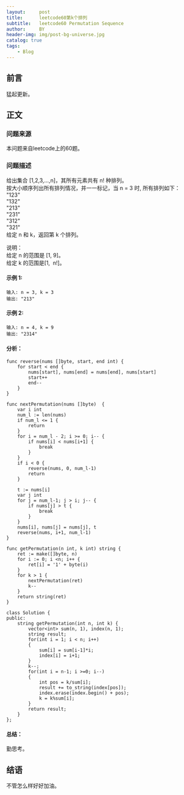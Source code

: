 ```yaml
---
layout:     post
title:      leetcode60第k个排列
subtitle:   leetcode60 Permutation Sequence
author:     BY
header-img: img/post-bg-universe.jpg
catalog: true
tags:
    - Blog
---
```



## 前言

猛起更新。

## 正文

### 问题来源

本问题来自leetcode上的60题。  

### 问题描述

给出集合 [1,2,3,…,n]，其所有元素共有 n! 种排列。  
按大小顺序列出所有排列情况，并一一标记，当 n = 3 时, 所有排列如下：  
"123"  
"132"  
"213"  
"231"  
"312"  
"321"  
给定 n 和 k，返回第 k 个排列。  

说明：  
给定 n 的范围是 [1, 9]。  
给定 k 的范围是[1,  n!]。  

#### 示例 1:
```
输入: n = 3, k = 3
输出: "213"
```

#### 示例 2:
```
输入: n = 4, k = 9
输出: "2314"
```

#### 分析：
```
func reverse(nums []byte, start, end int) {
    for start < end {
        nums[start], nums[end] = nums[end], nums[start]
        start++
        end--
    }
}

func nextPermutation(nums []byte)  {
    var i int
    num_l := len(nums)
    if num_l <= 1 {
        return
    }
    for i = num_l - 2; i >= 0; i-- {
        if nums[i] < nums[i+1] {
            break
        }
    }
    if i < 0 {
        reverse(nums, 0, num_l-1)
        return
    }
    
    t := nums[i]
    var j int
    for j = num_l-1; j > i; j-- {
        if nums[j] > t {
            break
        }
    }
    nums[i], nums[j] = nums[j], t
    reverse(nums, i+1, num_l-1)
}

func getPermutation(n int, k int) string {
    ret := make([]byte, n)
    for i := 0; i <n; i++ {
        ret[i] = '1' + byte(i)
    }
    for k > 1 {
        nextPermutation(ret)
        k--
    }
    return string(ret)
}
```

```
class Solution {
public:
    string getPermutation(int n, int k) {
        vector<int> sum(n, 1), index(n, 1);
        string result;
        for(int i = 1; i < n; i++)
        {
            sum[i] = sum[i-1]*i;
            index[i] = i+1;
        }
        k--;
        for(int i = n-1; i >=0; i--)
        {
            int pos = k/sum[i];
            result += to_string(index[pos]);
            index.erase(index.begin() + pos); 
            k = k%sum[i];
        }
        return result;
    }
};
```

#### 总结：
勤思考。  

## 结语
不管怎么样好好加油。
